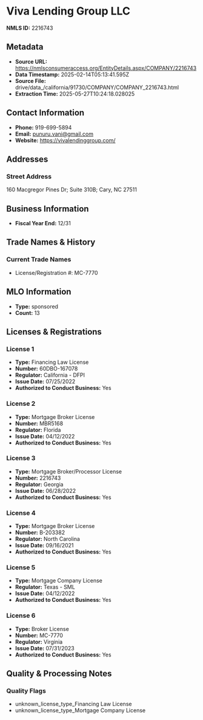 # Viva Lending Group LLC

**NMLS ID:** 2216743

## Metadata
- **Source URL:** https://nmlsconsumeraccess.org/EntityDetails.aspx/COMPANY/2216743
- **Data Timestamp:** 2025-02-14T05:13:41.595Z
- **Source File:** drive/data_/california/91730/COMPANY/COMPANY_2216743.html
- **Extraction Time:** 2025-05-27T10:24:18.028025

## Contact Information
- **Phone:** 919-699-5894
- **Email:** punuru.vani@gmail.com
- **Website:** https://vivalendinggroup.com/

## Addresses
### Street Address
160 Macgregor Pines Dr; Suite 310B; Cary, NC 27511

## Business Information
- **Fiscal Year End:** 12/31

## Trade Names & History
### Current Trade Names
- License/Registration #: MC-7770

## MLO Information
- **Type:** sponsored
- **Count:** 13

## Licenses & Registrations

### License 1
- **Type:** Financing Law License
- **Number:** 60DBO-167078
- **Regulator:** California - DFPI
- **Issue Date:** 07/25/2022
- **Authorized to Conduct Business:** Yes

### License 2
- **Type:** Mortgage Broker License
- **Number:** MBR5168
- **Regulator:** Florida
- **Issue Date:** 04/12/2022
- **Authorized to Conduct Business:** Yes

### License 3
- **Type:** Mortgage Broker/Processor License
- **Number:** 2216743
- **Regulator:** Georgia
- **Issue Date:** 06/28/2022
- **Authorized to Conduct Business:** Yes

### License 4
- **Type:** Mortgage Broker License
- **Number:** B-203382
- **Regulator:** North Carolina
- **Issue Date:** 09/16/2021
- **Authorized to Conduct Business:** Yes

### License 5
- **Type:** Mortgage Company License
- **Regulator:** Texas - SML
- **Issue Date:** 04/12/2022
- **Authorized to Conduct Business:** Yes

### License 6
- **Type:** Broker License
- **Number:** MC-7770
- **Regulator:** Virginia
- **Issue Date:** 07/31/2023
- **Authorized to Conduct Business:** Yes

## Quality & Processing Notes
### Quality Flags
- unknown_license_type_Financing Law License
- unknown_license_type_Mortgage Company License
